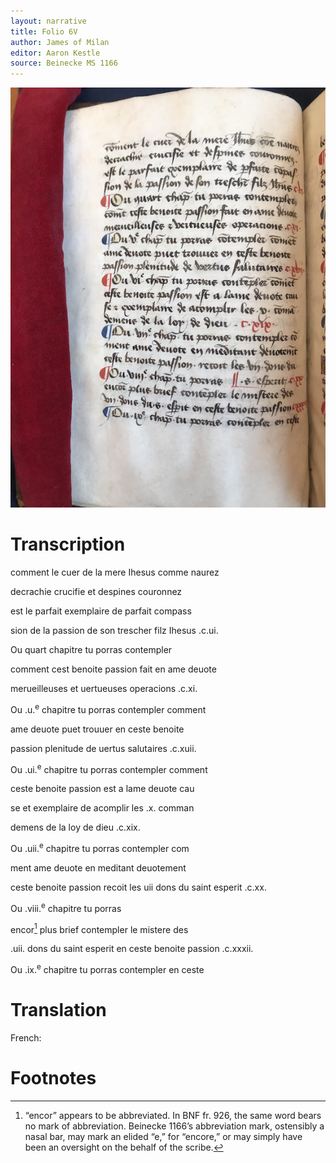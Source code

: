 ```yaml
---
layout: narrative
title: Folio 6V
author: James of Milan
editor: Aaron Kestle
source: Beinecke MS 1166
---
```


![Beinecke MS 1166 Folio 6V](https://raw.githubusercontent.com/oldfrenchtexts/L-aiguillon-d-amour-divine/master/assets/6V.jpg)

# Transcription

comment le cuer de la mere Ihesus comme naurez

decrachie crucifie et despines couronnez

est le parfait exemplaire de parfait compass

sion de la passion de son trescher filz Ihesus .c.ui.

Ou quart chapitre tu porras contempler

comment cest benoite passion fait en ame deuote

merueilleuses et uertueuses operacions .c.xi.

Ou .u.<sup>e</sup> chapitre tu porras contempler comment 

ame deuote puet trouuer en ceste benoite

passion plenitude de uertus salutaires .c.xuii.

Ou .ui.<sup>e</sup> chapitre tu porras contempler comment

ceste benoite passion est a lame deuote cau

se et exemplaire de acomplir les .x. comman

demens de la loy de dieu .c.xix. 

Ou .uii.<sup>e</sup> chapitre tu porras contempler com

ment ame deuote en meditant deuotement

ceste benoite passion recoit les uii dons du saint esperit .c.xx.

Ou .viii.<sup>e</sup> chapitre tu porras

encor[^1] plus brief contempler le mistere des

.uii. dons du saint esperit en ceste benoite passion .c.xxxii.

Ou .ix.<sup>e</sup> chapitre tu porras contempler en ceste

# Translation

French: 

# Footnotes

[^1]: “encor” appears to be abbreviated. In BNF fr. 926, the same word bears no mark of abbreviation. Beinecke 1166’s abbreviation mark, ostensibly a nasal bar, may mark an elided “e,” for “encore,” or may simply have been an oversight on the behalf of the scribe.

